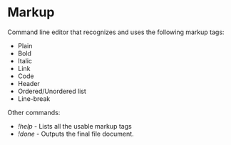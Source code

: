 # Markup

Command line editor that recognizes and uses the following markup tags:
* Plain
* Bold
* Italic
* Link
* Code
* Header
* Ordered/Unordered list
* Line-break

Other commands:
* *!help* - Lists all the usable markup tags
* *!done* - Outputs the final file document.
